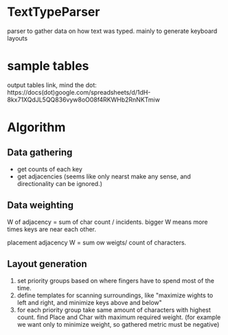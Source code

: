 # TextTypeParser
parser to gather data on how text was typed. mainly to generate keyboard layouts

# sample tables
output tables link, mind the dot:
https://docs(dot)google.com/spreadsheets/d/1dH-8kx71XQdJL5QQ836vyw8oO08f4RKWHb2RnNKTmiw



# Algorithm

## Data gathering

- get counts of each key
- get adjacencies (seems like only nearst make any sense, and directionality can be ignored.)

## Data weighting

W of adjacency = sum of char count / incidents.
bigger W means more times keys are near each other.



placement adjacency W = sum ow weigts/ count of characters.

## Layout generation

1. set priority groups based on where fingers have to spend most of the time.
2. define templates for scanning surroundings, like "maximize wights to left and right, and minimize keys above and below"
3. for each priority group take same amount of characters with highest count. find Place and Char with maximum required weight. (for example we want only to minimize weight, so gathered metric must be negative)


